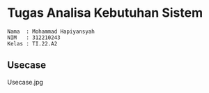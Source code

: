 # Tugas Analisa Kebutuhan Sistem

```
Nama  : Mohammad Hapiyansyah
NIM   : 312210243
Kelas : TI.22.A2
```

## Usecase

Usecase.jpg
